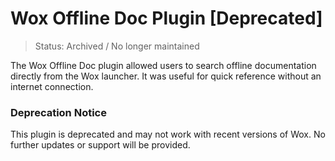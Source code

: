 # Wox Offline Doc Plugin [Deprecated]

> Status: Archived / No longer maintained

The Wox Offline Doc plugin allowed users to search offline documentation directly from the Wox launcher. It was useful for quick reference without an internet connection.

### Deprecation Notice

This plugin is deprecated and may not work with recent versions of Wox. No further updates or support will be provided.
